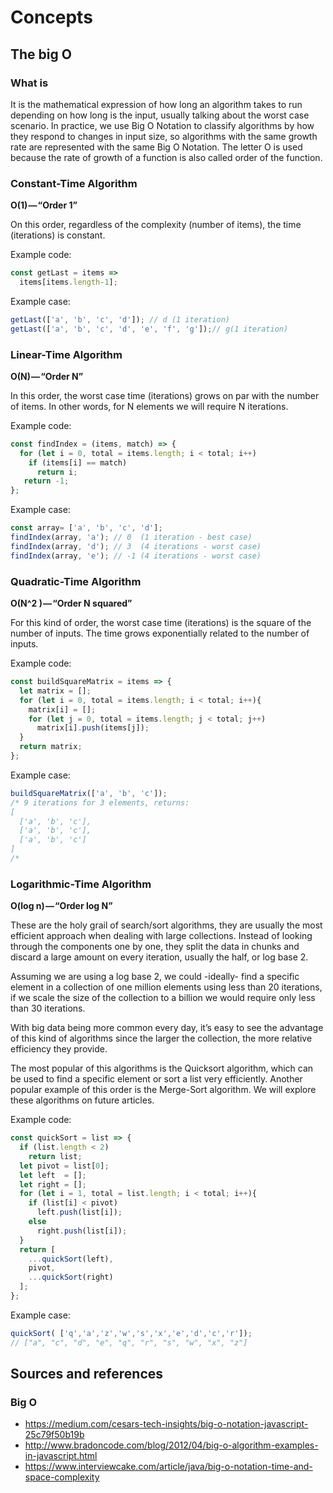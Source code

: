 # Concepts

## The big O

### What is

It is the mathematical expression of how long an algorithm takes to run depending on how long is the input, usually talking about the worst case scenario. In practice, we use Big O Notation to classify algorithms by how they respond to changes in input size, so algorithms with the same growth rate are represented with the same Big O Notation. The letter O is used because the rate of growth of a function is also called order of the function.

### Constant-Time Algorithm
**O(1) — “Order 1”**

On this order, regardless of the complexity (number of items), the time (iterations) is constant.

Example code:
```js
const getLast = items =>
  items[items.length-1];
```
Example case:
```js
getLast(['a', 'b', 'c', 'd']); // d (1 iteration)
getLast(['a', 'b', 'c', 'd', 'e', 'f', 'g']);// g(1 iteration)
```

### Linear-Time Algorithm
**O(N) — “Order N”**

In this order, the worst case time (iterations) grows on par with the number of items.
In other words, for N elements we will require N iterations.

Example code:

```js
const findIndex = (items, match) => {
  for (let i = 0, total = items.length; i < total; i++)
    if (items[i] == match)
      return i;
   return -1;
};
```

Example case:
```js
const array= ['a', 'b', 'c', 'd'];
findIndex(array, 'a'); // 0  (1 iteration - best case)
findIndex(array, 'd'); // 3  (4 iterations - worst case)
findIndex(array, 'e'); // -1 (4 iterations - worst case)
```

### Quadratic-Time Algorithm
**O(N^2 ) — “Order N squared”**

For this kind of order, the worst case time (iterations) is the square of the number of inputs. The time grows exponentially related to the number of inputs.

Example code:
```js
const buildSquareMatrix = items => {
  let matrix = [];
  for (let i = 0, total = items.length; i < total; i++){ 
    matrix[i] = [];
    for (let j = 0, total = items.length; j < total; j++)
      matrix[i].push(items[j]);
  }
  return matrix;
};
```
Example case:
```js
buildSquareMatrix(['a', 'b', 'c']); 
/* 9 iterations for 3 elements, returns:
[
  ['a', 'b', 'c'],
  ['a', 'b', 'c'],
  ['a', 'b', 'c']
]
/*
```

### Logarithmic-Time Algorithm
**O(log n) — “Order log N”**

These are the holy grail of search/sort algorithms, they are usually the most efficient approach when dealing with large collections. Instead of looking through the components one by one, they split the data in chunks and discard a large amount on every iteration, usually the half, or log base 2.

Assuming we are using a log base 2, we could -ideally- find a specific element in a collection of one million elements using less than 20 iterations, if we scale the size of the collection to a billion we would require only less than 30 iterations.

With big data being more common every day, it’s easy to see the advantage of this kind of algorithms since the larger the collection, the more relative efficiency they provide.

The most popular of this algorithms is the Quicksort algorithm, which can be used to find a specific element or sort a list very efficiently. Another popular example of this order is the Merge-Sort algorithm. We will explore these algorithms on future articles.

Example code:
```js
const quickSort = list => {
  if (list.length < 2) 
    return list;
  let pivot = list[0];
  let left  = []; 
  let right = [];
  for (let i = 1, total = list.length; i < total; i++){
    if (list[i] < pivot)
      left.push(list[i]);
    else
      right.push(list[i]);
  }
  return [
    ...quickSort(left), 
    pivot, 
    ...quickSort(right)
  ];
};
```

Example case:
```js
quickSort( ['q','a','z','w','s','x','e','d','c','r']);
// ["a", "c", "d", "e", "q", "r", "s", "w", "x", "z"]
```

## Sources and references

### Big O

* https://medium.com/cesars-tech-insights/big-o-notation-javascript-25c79f50b19b
* http://www.bradoncode.com/blog/2012/04/big-o-algorithm-examples-in-javascript.html
* https://www.interviewcake.com/article/java/big-o-notation-time-and-space-complexity

